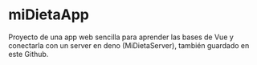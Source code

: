 # miDietaApp
Proyecto de una app web sencilla para aprender las bases de Vue y conectarla con un server en deno (MiDietaServer), también guardado en este Github.
